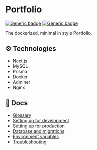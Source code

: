 # Portfolio

[![Generic badge](https://img.shields.io/github/last-commit/jeknom/portfolio)](https://github.com/jeknom/portfolio/commits/main)
[![Generic badge](https://img.shields.io/badge/Demo-https%3A%2F%2Fjohku.org-green)](https://johku.org/)

The dockerized, minimal in style Portfolio.

## ⚙️ Technologies

- Next.js
- MySQL
- Prisma
- Docker
- Adminer
- Nginx

## 📘 Docs

- [Glossary](docs/glossary.md)
- [Setting up for development](docs/setting-up-for-development.md)
- [Setting up for production](docs/setting-up-for-production.md)
- [Database and migrations](docs/database-and-migrations.md)
- [Environment variables](docs/environment-variables.md)
- [Troubleshooting](docs/troubleshooting.md)
